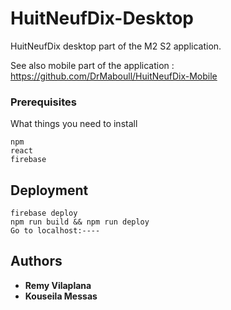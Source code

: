 # HuitNeufDix-Desktop

HuitNeufDix desktop part of the M2 S2 application.

See also mobile part of the application : https://github.com/DrMaboull/HuitNeufDix-Mobile

### Prerequisites

What things you need to install

```
npm
react
firebase
```

## Deployment

```
firebase deploy
npm run build && npm run deploy
Go to localhost:----
```

## Authors

* **Remy Vilaplana**
* **Kouseila Messas**